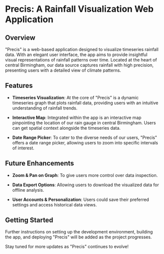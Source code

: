 # Precis: A Rainfall Visualization Web Application

## Overview

"Precis" is a web-based application designed to visualize timeseries rainfall data. With an elegant user interface, the app aims to provide insightful visual representations of rainfall patterns over time. Located at the heart of central Birmingham, our data source captures rainfall with high precision, presenting users with a detailed view of climate patterns.

## Features

- **Timeseries Visualization**: At the core of "Precis" is a dynamic timeseries graph that plots rainfall data, providing users with an intuitive understanding of rainfall trends.
  
- **Interactive Map**: Integrated within the app is an interactive map pinpointing the location of our rain gauge in central Birmingham. Users can get spatial context alongside the timeseries data.
  
- **Date Range Picker**: To cater to the diverse needs of our users, "Precis" offers a date range picker, allowing users to zoom into specific intervals of interest.

## Future Enhancements

- **Zoom & Pan on Graph**: To give users more control over data inspection.
  
- **Data Export Options**: Allowing users to download the visualized data for offline analysis.

- **User Accounts & Personalization**: Users could save their preferred settings and access historical data views.

## Getting Started

Further instructions on setting up the development environment, building the app, and deploying "Precis" will be added as the project progresses.

Stay tuned for more updates as "Precis" continues to evolve!
